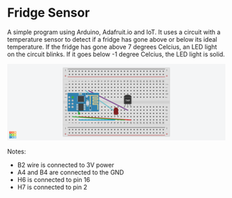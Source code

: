 # Fridge Sensor
A simple program using Arduino, Adafruit.io and IoT. It uses a circuit with a temperature sensor to detect if a fridge has gone above or below its ideal temperature. If the fridge has gone above 7 degrees Celcius, an LED light on the circuit blinks. If it goes below -1 degree Celcius, the LED light is solid.

![Design Circuit](https://raw.githubusercontent.com/emmajonas/fridge-sensor/master/temperature%20design%20circuit.png)

Notes:
- B2 wire is connected to 3V power
- A4 and B4 are connected to the GND
- H6 is connected to pin 16
- H7 is connected to pin 2
